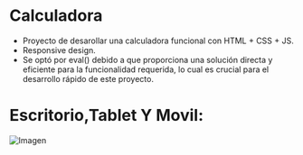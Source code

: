 # Calculadora

- Proyecto de desarollar una calculadora funcional con HTML + CSS + JS.
- Responsive design.
- Se optó por eval() debido a que proporciona una solución directa y eficiente para la funcionalidad requerida, lo cual es crucial para el desarrollo rápido de este proyecto.

# Escritorio,Tablet Y Movil:

![Imagen](https://imgur.com/ZryP8KC)
